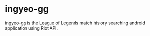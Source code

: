 # ingyeo-gg

ingyeo-gg is the League of Legends match history searching android application using Riot API.
